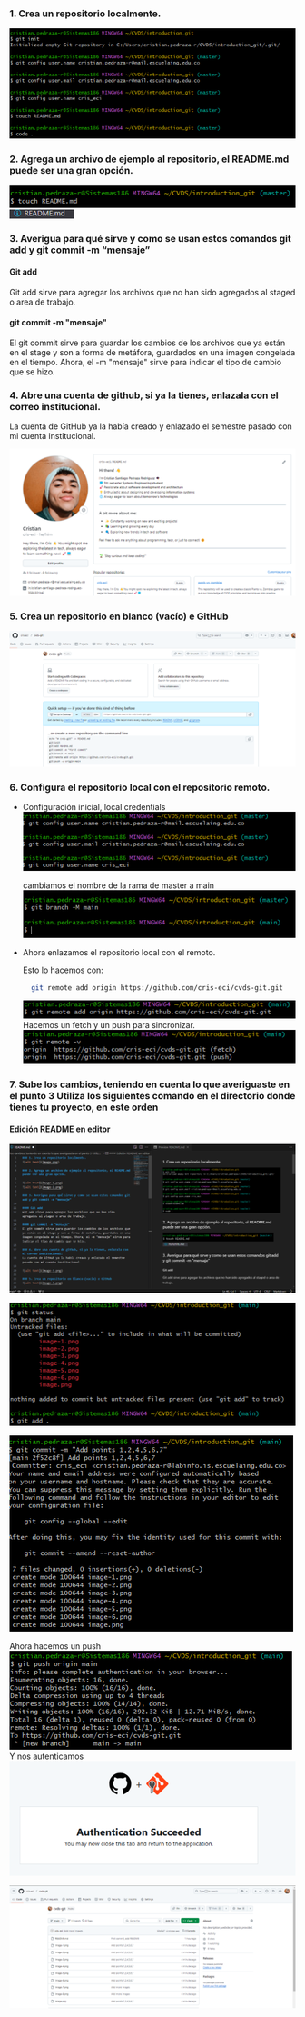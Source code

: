 ### 1. Crea un repositorio localmente.
![alt text](image.png)

### 2. Agrega un archivo de ejemplo al repositorio, el README.md puede ser una gran opción.

![alt text](image-1.png)
![alt text](image-2.png)

### 3. Averigua para qué sirve y como se usan estos comandos git add y git commit -m “mensaje”

#### Git add
Git add sirve para agregar los archivos que no han sido agregados al staged o area de trabajo.

#### git commit -m "mensaje"
El git commit sirve para guardar los cambios de los archivos que ya están en el stage y son a forma de metáfora, guardados en una imagen congelada en el tiempo. Ahora, el -m "mensaje" sirve para indicar el tipo de cambio que se hizo.

### 4. Abre una cuenta de github, si ya la tienes, enlazala con el correo institucional.
La cuenta de GitHub ya la había creado y enlazado el semestre pasado con mi cuenta institucional.

![alt text](image-3.png)

### 5. Crea un repositorio en blanco (vacío) e GitHub
![alt text](image-4.png)

### 6. Configura el repositorio local con el repositorio remoto.

* Configuración inicial, local credentials
    ![alt text](image-5.png)

    cambiamos el nombre de la rama
    de master a main
    ![alt text](image-6.png)
* Ahora enlazamos el repositorio local con el remoto. 

    Esto lo hacemos con: 
    ```bash
      git remote add origin https://github.com/cris-eci/cvds-git.git
    ```
    ![alt text](image-8.png)
    Hacemos un fetch y un push para sincronizar. 
    ![alt text](image-9.png)
### 7. Sube los cambios, teniendo en cuenta lo que averiguaste en el punto 3 Utiliza los siguientes comando en el directorio donde tienes tu proyecto, en este orden

#### Edición README en editor
 
![alt text](image-14.png)

![alt text](image-7.png)

![alt text](image-10.png)

Ahora hacemos un push 
![alt text](image-12.png)
Y nos autenticamos
![alt text](image-11.png)

![alt text](image-13.png)
